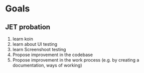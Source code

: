 # Goals

## JET probation
1. learn koin
1. learn about UI testing
1. learn Screenshoot testing
1. Propose improvement in the codebase
1. Propose improvement in the work process (e.g. by creating a documentation, ways of working)



